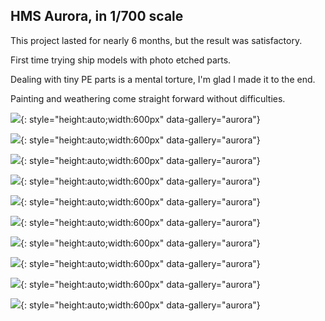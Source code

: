 ## HMS Aurora, in 1/700 scale

This project lasted for nearly 6 months, but the result was satisfactory.

First time trying ship models with photo etched parts.

Dealing with tiny PE parts is a mental torture, I'm glad I made it to the end.

Painting and weathering come straight forward without difficulties.

![](./img/aurora1.jpg){: style="height:auto;width:600px" data-gallery="aurora"}

![](./img/aurora2.jpg){: style="height:auto;width:600px" data-gallery="aurora"}

![](./img/aurora3.jpg){: style="height:auto;width:600px" data-gallery="aurora"}

![](./img/aurora4.jpg){: style="height:auto;width:600px" data-gallery="aurora"}

![](./img/aurora5.jpg){: style="height:auto;width:600px" data-gallery="aurora"}

![](./img/aurora6.jpg){: style="height:auto;width:600px" data-gallery="aurora"}

![](./img/aurora7.jpg){: style="height:auto;width:600px" data-gallery="aurora"}

![](./img/aurora8.jpg){: style="height:auto;width:600px" data-gallery="aurora"}

![](./img/aurora9.jpg){: style="height:auto;width:600px" data-gallery="aurora"}

![](./img/aurora10.jpg){: style="height:auto;width:600px" data-gallery="aurora"}
